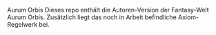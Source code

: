 Aurum Orbis
Dieses repo enthält die Autoren-Version der Fantasy-Welt Aurum Orbis.
Zusätzlich liegt das noch in Arbeit befindliche Axiom-Regelwerk bei.
